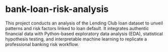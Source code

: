 # bank-loan-risk-analysis
This project conducts an analysis of the Lending Club loan dataset to unveil patterns and risk factors linked to loan default. It integrates authentic financial data with Python-based exploratory data analysis (EDA), statistical hypothesis testing, and interpretable machine learning to replicate a professional banking risk workflow.
